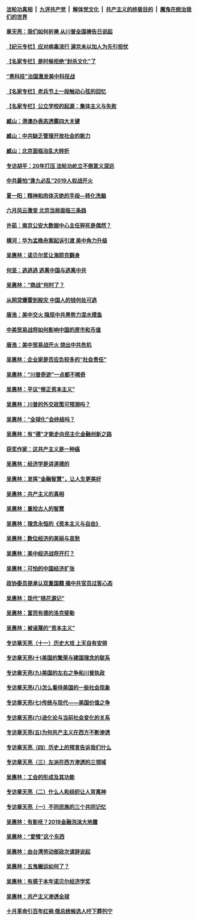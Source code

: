 

####  [法轮功真相](../../../../basic/blob/master/README.md?t=07032031) &nbsp;|&nbsp; [九评共产党](../../../../9ping.md/blob/master/README.md?t=07032031) &nbsp;|&nbsp; [解体党文化](../../../../jtdwh.md/blob/master/README.md?t=07032031)  &nbsp;|&nbsp; [共产主义的终极目的](../../../../gczydzjmd.md/blob/master/README.md?t=07032031) &nbsp;|&nbsp; [魔鬼在统治我们的世界](../../../../mgztzwmdsj.md/blob/master/README.md?t=07032031) 

#### [章天亮：我们如何祈祷 从川普全国祷告日说起](../pages/nsc423/n11944627.md?t=07032031) 

#### [【纪元专栏】应对病毒流行 渥京未以加人为先引担忧](../pages/nsc423/n11875714.md?t=07032031) 

#### [【名家专栏】是时候拒绝“封杀文化”了](../pages/nsc423/n11814093.md?t=07032031) 

#### [“黑科技”治国激发美中科技战](../pages/nsc423/n11638056.md?t=07032031) 

#### [【名家专栏】老兵节上一段触动心弦的回忆](../pages/nsc423/n11646016.md?t=07032031) 

#### [【名家专栏】公立学校的起源：集体主义与失败](../pages/nsc423/n11601833.md?t=07032031) 

#### [臧山：港澳办表态透露四大关键](../pages/nsc423/n11421628.md?t=07032031) 

#### [臧山：中共缺乏管理开放社会的能力](../pages/nsc423/n11407457.md?t=07032031) 

#### [臧山：北京面临治乱大转折](../pages/nsc423/n11406895.md?t=07032031) 

#### [专访胡平：20年打压 法轮功屹立不倒意义深远](../pages/nsc423/n11398800.md?t=07032031) 

#### [中共最怕“逢九必乱”2019人权战开火](../pages/nsc423/n11385248.md?t=07032031) 

#### [夏一阳：精神和肉体灭绝的手段—转化洗脑](../pages/nsc423/n11368250.md?t=07032031) 

#### [六月风云激变 北京当局面临三条路](../pages/nsc423/n11313668.md?t=07032031) 

#### [许茹：南京公安大数据中心主任猝死是偶然？](../pages/nsc423/n11064744.md?t=07032031) 

#### [横河：华为孟晚舟案起诉引渡 美中角力升级](../pages/nsc423/n11027230.md?t=07032031) 

#### [吴惠林：诺贝尔奖让海耶克翻身](../pages/nsc423/n10890049.md?t=07032031) 

#### [何坚：逃逃逃 逃离中国与逃离中共](../pages/nsc423/n10592891.md?t=07032031) 

#### [吴惠林：“商战”何时了？](../pages/nsc423/n10573558.md?t=07032031) 

#### [从网贷爆雷到股灾 中国人的钱何处可逃](../pages/nsc423/n10572800.md?t=07032031) 

#### [唐浩：美中交火 隐现中共黑势力混水摸鱼](../pages/nsc423/n10544040.md?t=07032031) 

#### [中美贸易战将如何影响中国的房市和币值](../pages/nsc423/n10543697.md?t=07032031) 

#### [唐浩：美中贸易战开火 烧出中共危机](../pages/nsc423/n10540126.md?t=07032031) 

#### [吴惠林：企业家是否应负较多的“社会责任”](../pages/nsc423/n10535022.md?t=07032031) 

#### [吴惠林：“川普奇迹”一点都不稀奇](../pages/nsc423/n10512808.md?t=07032031) 

#### [吴惠林：平议“修正资本主义”](../pages/nsc423/n10495724.md?t=07032031) 

#### [吴惠林：川普的外交政策可预测吗？](../pages/nsc423/n10462387.md?t=07032031) 

#### [吴惠林：“全球化”会终结吗？](../pages/nsc423/n10452838.md?t=07032031) 

#### [吴惠林：有“德”才能走向民主化金融创新之路](../pages/nsc423/n10432292.md?t=07032031) 

#### [获奖作家：这共产主义是一种癌](../pages/nsc423/n10431541.md?t=07032031) 

#### [吴惠林：经济学是讲道德的](../pages/nsc423/n10398014.md?t=07032031) 

#### [吴惠林：发挥“金融智慧”，让人生更美好](../pages/nsc423/n10375019.md?t=07032031) 

#### [吴惠林：共产主义的真相](../pages/nsc423/n10351394.md?t=07032031) 

#### [吴惠林：重拾古人的智慧](../pages/nsc423/n10337691.md?t=07032031) 

#### [吴惠林：理念永恒的《资本主义与自由》](../pages/nsc423/n10316274.md?t=07032031) 

#### [吴惠林：数位经济的美丽与哀愁](../pages/nsc423/n10292946.md?t=07032031) 

#### [吴惠林：美中经济战将开打？](../pages/nsc423/n10258825.md?t=07032031) 

#### [吴惠林：可怕的中国经济扩张](../pages/nsc423/n10219147.md?t=07032031) 

#### [政协委员提承认双重国籍 揭中共官员过客心态](../pages/nsc423/n10208809.md?t=07032031) 

#### [吴惠林：现代“桃花源记”](../pages/nsc423/n10185234.md?t=07032031) 

#### [吴惠林：富而有德的洛克斐勒](../pages/nsc423/n10142264.md?t=07032031) 

#### [吴惠林：被诬蔑的“资本主义”](../pages/nsc423/n10124816.md?t=07032031) 

#### [专访章天亮（十一）历史大戏 上天自有安排](../pages/nsc423/n10094905.md?t=07032031) 

#### [专访章天亮(十)美国的繁荣与建国理念的联系](../pages/nsc423/n10094899.md?t=07032031) 

#### [专访章天亮(九)美国的左右之争和川普执政](../pages/nsc423/n10094889.md?t=07032031) 

#### [专访章天亮(八)怎么看待美国的一些社会现象](../pages/nsc423/n10094857.md?t=07032031) 

#### [专访章天亮(七)传统与现代——美国价值之争](../pages/nsc423/n10093140.md?t=07032031) 

#### [专访章天亮(六)进化论与当前社会变化的关系](../pages/nsc423/n10092036.md?t=07032031) 

#### [专访章天亮(五)为何共产主义在西方不断渗透](../pages/nsc423/n10083620.md?t=07032031) 

#### [专访章天亮（四）历史上的预言告诉我们什么](../pages/nsc423/n10083606.md?t=07032031) 

#### [专访章天亮（三）左派在西方渗透的三领域](../pages/nsc423/n10081115.md?t=07032031) 

#### [吴惠林：工会的形成及其功能](../pages/nsc423/n10080633.md?t=07032031) 

#### [专访章天亮（二）什么人和组织让人背离神](../pages/nsc423/n10076637.md?t=07032031) 

#### [专访章天亮（一）不同民族的三个共同记忆](../pages/nsc423/n10074188.md?t=07032031) 

#### [吴惠林：有影呒？2018金融泡沫大地震](../pages/nsc423/n10040534.md?t=07032031) 

#### [吴惠林：“爱情”这个东西](../pages/nsc423/n10019423.md?t=07032031) 

#### [吴惠林：由台湾劳动部政次请辞说起](../pages/nsc423/n9979679.md?t=07032031) 

#### [吴惠林：五鬼搬运如何了？](../pages/nsc423/n9925338.md?t=07032031) 

#### [吴惠林：有感于本年诺贝尔经济学奖](../pages/nsc423/n9871883.md?t=07032031) 

#### [吴惠林：共产主义渗透全球](../pages/nsc423/n9812748.md?t=07032031) 

#### [十月革命引百年红祸 俄总统候选人吁下葬列宁](../pages/nsc423/n9810182.md?t=07032031) 

